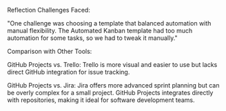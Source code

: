 
Reflection
Challenges Faced:

"One challenge was choosing a template that balanced automation with manual flexibility. The Automated Kanban template had too much automation for some tasks, so we had to tweak it manually."

Comparison with Other Tools:

GitHub Projects vs. Trello: Trello is more visual and easier to use but lacks direct GitHub integration for issue tracking.

GitHub Projects vs. Jira: Jira offers more advanced sprint planning but can be overly complex for a small project. GitHub Projects integrates directly with repositories, making it ideal for software development teams.

